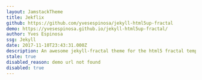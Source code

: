 ```yaml
---
layout: JamstackTheme
title: Jekflix
github: https://github.com/yvesespinosa/jekyll-html5up-fractal
demo: https://yvesespinosa.github.io/jekyll-html5up-fractal/
author: Yves Espinosa
ssg: Jekyll
date: 2017-11-10T23:43:31.000Z
description: An awesome jekyll-fractal theme for the html5 fractal template
stale: true
disabled_reason: demo url not found
disabled: true
---
```

